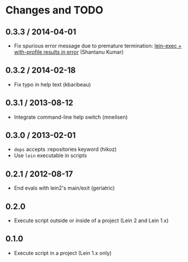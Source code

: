 # Changes and TODO

## 0.3.3 / 2014-04-01

* Fix spurious error message due to premature termination:
[lein-exec + with-profile results in error](https://github.com/kumarshantanu/lein-exec/issues/13)
(Shantanu Kumar)

## 0.3.2 / 2014-02-18

* Fix typo in help text (kbaribeau)

## 0.3.1 / 2013-08-12

* Integrate command-line help switch (mneilsen)

## 0.3.0 / 2013-02-01

* `deps` accepts :repositories keyword (hikoz)
* Use `lein` executable in scripts

## 0.2.1 / 2012-08-17

* End evals with lein2's main/exit (geriatric)

## 0.2.0

* Execute script outside or inside of a project (Lein 2 and Lein 1.x)

## 0.1.0

* Execute script in a project (Lein 1.x only)
